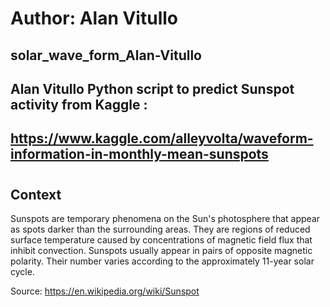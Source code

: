 # Author: Alan Vitullo
## solar_wave_form_Alan-Vitullo
## Alan Vitullo Python script to predict Sunspot activity from Kaggle : 
## https://www.kaggle.com/alleyvolta/waveform-information-in-monthly-mean-sunspots
#
## Context
Sunspots are temporary phenomena on the Sun's photosphere that appear as spots darker than the surrounding areas. 
They are regions of reduced surface temperature caused by concentrations of magnetic field flux that inhibit convection. 
Sunspots usually appear in pairs of opposite magnetic polarity. 
Their number varies according to the approximately 11-year solar cycle.

Source: https://en.wikipedia.org/wiki/Sunspot
